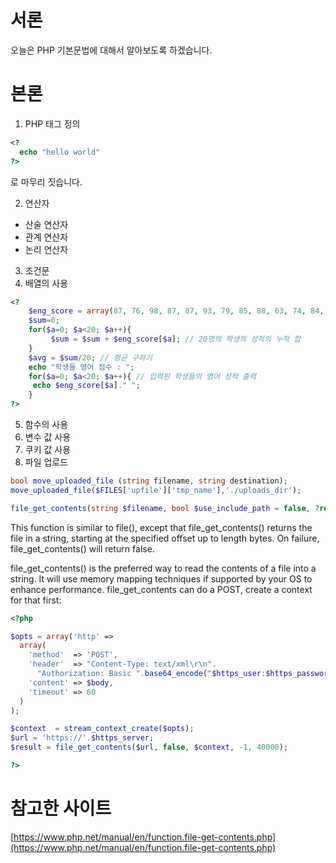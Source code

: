 # 서론

오늘은 PHP 기본문법에 대해서 알아보도록 하겠습니다.

# 본론

1. PHP 태그 정의

```php
<?
  echo "hello world"
?>
```

<?로 시작해서 ?>로 마무리 짓습니다.

2. 연산자

- 산술 연산자
- 관계 연산자
- 논리 연산자

3. 조건문
4. 배열의 사용

```php
<?
    $eng_score = array(87, 76, 98, 87, 87, 93, 79, 85, 88, 63, 74, 84, 93, 89, 63, 99, 81, 70, 80, 95);
    $sum=0;
    for($a=0; $a<20; $a++){
         $sum = $sum + $eng_score[$a]; // 20명의 학생의 성적의 누적 합
    }
    $avg = $sum/20; // 평균 구하기
    echo "학생들 영어 점수 : ";
    for($a=0; $a<20; $a++){ // 입력된 학생들의 영어 성적 출력
     echo $eng_score[$a]." ";
    }
?>
```

5. 함수의 사용
6. 변수 값 사용
7. 쿠키 값 사용
8. 파일 업로드

```php
bool move_uploaded_file (string filename, string destination);
move_uploaded_file($FILES['upfile']['tmp_name'],'./uploads_dir');
```

```php
file_get_contents(string $filename, bool $use_include_path = false, ?resource $context= null, int $offset = 0,?int $length = null): string|false
```

This function is similar to file(), except that file_get_contents() returns the file in a string, starting at the specified offset up to length bytes. On failure, file_get_contents() will return false.

file_get_contents() is the preferred way to read the contents of a file into a string. It will use memory mapping techniques if supported by your OS to enhance performance.
file_get_contents can do a POST, create a context for that first:

```php
<?php

$opts = array('http' =>
  array(
    'method'  => 'POST',
    'header'  => "Content-Type: text/xml\r\n".
      "Authorization: Basic ".base64_encode("$https_user:$https_password")."\r\n",
    'content' => $body,
    'timeout' => 60
  )
);

$context  = stream_context_create($opts);
$url = 'https://'.$https_server;
$result = file_get_contents($url, false, $context, -1, 40000);

?>
```

# 참고한 사이트

[https://www.php.net/manual/en/function.file-get-contents.php](https://www.php.net/manual/en/function.file-get-contents.php)
